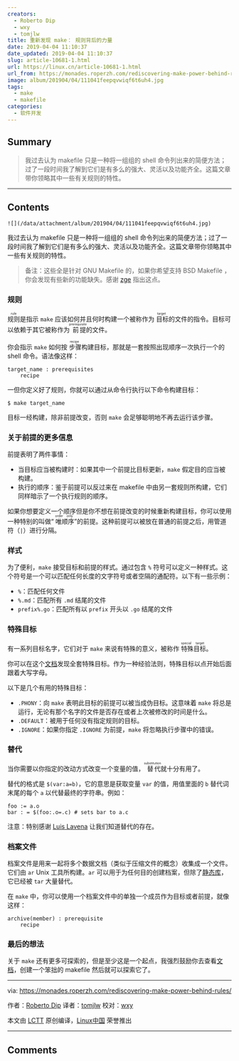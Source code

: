 ```yaml
---
creators:
  - Roberto Dip
  - wxy
  - tomjlw
title: 重新发现 make： 规则背后的力量
date: 2019-04-04 11:10:37
date_updated: 2019-04-04 11:10:37
slug: article-10681-1.html
url: https://linux.cn/article-10681-1.html
url_from: https://monades.roperzh.com/rediscovering-make-power-behind-rules/
image: album/201904/04/111041feepqvwiqf6t6uh4.jpg
tags:
  - make
  - makefile
categories:
  - 软件开发
---
```


## Summary

> 我过去认为 makefile 只是一种将一组组的 shell 命令列出来的简便方法；过了一段时间我了解到它们是有多么的强大、灵活以及功能齐全。这篇文章带你领略其中一些有关规则的特性。

***

<!-- more -->

## Contents

`![](/data/attachment/album/201904/04/111041feepqvwiqf6t6uh4.jpg)`

我过去认为 makefile 只是一种将一组组的 shell 命令列出来的简便方法；过了一段时间我了解到它们是有多么的强大、灵活以及功能齐全。这篇文章带你领略其中一些有关规则的特性。

> 
> 备注：这些全是针对 GNU Makefile 的，如果你希望支持 BSD Makefile ，你会发现有些新的功能缺失。感谢 [zge](https://lobste.rs/u/zge) 指出这点。
> 
> 
> 

### 规则

<ruby> 规则 <rt>  rule </rt></ruby>是指示 `make` 应该如何并且何时构建一个被称作为<ruby> 目标 <rt>  target </rt></ruby>的文件的指令。目标可以依赖于其它被称作为<ruby> 前提 <rt>  prerequisite </rt></ruby>的文件。

你会指示 `make` 如何按<ruby> 步骤 <rt>  recipe </rt></ruby>构建目标，那就是一套按照出现顺序一次执行一个的 shell 命令。语法像这样：

```shell
target_name : prerequisites
    recipe
```

一但你定义好了规则，你就可以通过从命令行执行以下命令构建目标：

```shell
$ make target_name
```

目标一经构建，除非前提改变，否则 `make` 会足够聪明地不再去运行该步骤。

### 关于前提的更多信息

前提表明了两件事情：

* 当目标应当被构建时：如果其中一个前提比目标更新，`make` 假定目的应当被构建。
* 执行的顺序：鉴于前提可以反过来在 makefile 中由另一套规则所构建，它们同样暗示了一个执行规则的顺序。

如果你想要定义一个顺序但是你不想在前提改变的时候重新构建目标，你可以使用一种特别的叫做“<ruby> 唯顺序 <rt>  order only </rt></ruby>”的前提。这种前提可以被放在普通的前提之后，用管道符（`|`）进行分隔。

### 样式

为了便利，`make` 接受目标和前提的样式。通过包含 `%` 符号可以定义一种样式。这个符号是一个可以匹配任何长度的文字符号或者空隔的通配符。以下有一些示例：

* `%`：匹配任何文件
* `%.md`：匹配所有 `.md` 结尾的文件
* `prefix%.go`：匹配所有以 `prefix` 开头以 `.go` 结尾的文件

### 特殊目标

有一系列目标名字，它们对于 `make` 来说有特殊的意义，被称作<ruby> 特殊目标 <rt>  special target </rt></ruby>。

你可以在这个[文档](https://www.gnu.org/software/make/manual/make.html#Special-Targets)发现全套特殊目标。作为一种经验法则，特殊目标以点开始后面跟着大写字母。

以下是几个有用的特殊目标：

* `.PHONY`：向 `make` 表明此目标的前提可以被当成伪目标。这意味着 `make` 将总是运行，无论有那个名字的文件是否存在或者上次被修改的时间是什么。
* `.DEFAULT`：被用于任何没有指定规则的目标。
* `.IGNORE`：如果你指定 `.IGNORE` 为前提，`make` 将忽略执行步骤中的错误。

### 替代

当你需要以你指定的改动方式改变一个变量的值，<ruby> 替代 <rt>  substitution </rt></ruby>就十分有用了。

替代的格式是 `$(var:a=b)`，它的意思是获取变量 `var` 的值，用值里面的 `b` 替代词末尾的每个 `a` 以代替最终的字符串。例如：

```shell
foo := a.o
bar : = $(foo:.o=.c) # sets bar to a.c
```

注意：特别感谢 [Luis Lavena](https://twitter.com/luislavena/) 让我们知道替代的存在。

### 档案文件

档案文件是用来一起将多个数据文档（类似于压缩文件的概念）收集成一个文件。它们由 `ar` Unix 工具所构建。`ar` 可以用于为任何目的创建档案，但除了[静态库](http://tldp.org/HOWTO/Program-Library-HOWTO/static-libraries.html)，它已经被 `tar` 大量替代。

在 `make` 中，你可以使用一个档案文件中的单独一个成员作为目标或者前提，就像这样：

```shell
archive(member) : prerequisite 
    recipe
```

### 最后的想法

关于 `make` 还有更多可探索的，但是至少这是一个起点，我强烈鼓励你去查看[文档](https://www.gnu.org/software/make/manual/make.html)，创建一个笨拙的 makefile 然后就可以探索它了。

---

via: <https://monades.roperzh.com/rediscovering-make-power-behind-rules/>

作者：[Roberto Dip](https://monades.roperzh.com) 译者：[tomjlw](https://github.com/tomjlw) 校对：[wxy](https://github.com/wxy)

本文由 [LCTT](https://github.com/LCTT/TranslateProject) 原创编译，[Linux中国](https://linux.cn/) 荣誉推出

***

## Comments
